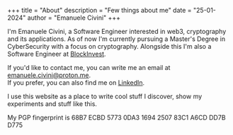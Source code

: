 +++
title = "About"
description = "Few things about me"
date = "25-01-2024"
author = "Emanuele Civini"
+++

I'm Emanuele Civini, a Software Engineer interested in web3, cryptography and its applications.
As of now I'm currently pursuing a Master's Degree in CyberSecurity with a focus on cryptography. Alongside this I'm also a Software Engineer at [BlockInvest](https://blockinvest.it).

If you'd like to contact me, you can write me an email at [emanuele.civini@proton.me](mailto:emanuele.civini@proton.me).  
If you prefer, you can also find me on [LinkedIn](https://www.linkedin.com/in/emanuele-civini).

I use this website as a place to write cool stuff I discover, show my experiments and stuff like this.

My PGP fingerprint is 68B7 ECBD 5773 0DA3 1694 2507 83C1 A6CD DD7B D775